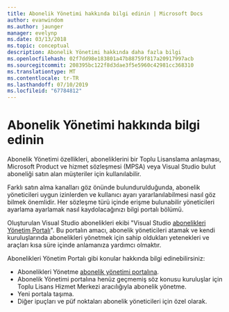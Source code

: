 ```yaml
---
title: Abonelik Yönetimi hakkında bilgi edinin | Microsoft Docs
author: evanwindom
ms.author: jaunger
manager: evelynp
ms.date: 03/13/2018
ms.topic: conceptual
description: Abonelik Yönetimi hakkında daha fazla bilgi
ms.openlocfilehash: 02f7dd98e183801a47b88759f817a20917997acb
ms.sourcegitcommit: 208395bc122f8d3dae3f5e5960c42981cc368310
ms.translationtype: MT
ms.contentlocale: tr-TR
ms.lasthandoff: 07/10/2019
ms.locfileid: "67784812"
---
```

# <a name="learn-about-subscription-management"></a>Abonelik Yönetimi hakkında bilgi edinin

Abonelik Yönetimi özellikleri, aboneliklerini bir Toplu Lisanslama anlaşması, Microsoft Product ve hizmet sözleşmesi (MPSA) veya Visual Studio bulut aboneliği satın alan müşteriler için kullanılabilir.

Farklı satın alma kanalları göz önünde bulundurulduğunda, abonelik yöneticileri uygun izinlerden ve kullanıcı ayarı yararlanılabilmesi nasıl göz bilmek önemlidir. Her sözleşme türü içinde erişme bulunabilir yöneticileri ayarlama ayarlamak nasıl kaydolacağınızı bilgi portalı bölümü.

Oluşturulan Visual Studio abonelikleri ekibi "Visual Studio [abonelikleri Yönetim Portalı](https://visualstudio.microsoft.com/subscriptions-administration/)".  Bu portalın amacı, abonelik yöneticileri atamak ve kendi kuruluşlarında abonelikleri yönetmek için sahip oldukları yetenekleri ve araçları kısa süre içinde anlamanıza yardımcı olmaktır.

Abonelikleri Yönetim Portalı gibi konular hakkında bilgi edinebilirsiniz:
- Abonelikleri Yönetme [abonelik yönetimi portalına](https://manage.visualstudio.com).
- Abonelik Yönetimi portalına henüz geçmemiş söz konusu kuruluşlar için Toplu Lisans Hizmet Merkezi aracılığıyla abonelik yönetme.
- Yeni portala taşıma.
- Diğer ipuçları ve püf noktaları abonelik yöneticileri için özel olarak.
